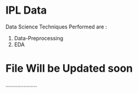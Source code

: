 # IPL Data
Data Science Techniques Performed are :

1) Data-Preprocessing
2) EDA

# File Will be Updated soon


.....................
